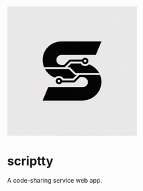 <div>
<img src="./resources/js/assets/logo.png" height="300" width="300"  />
</div>

# scriptty

A code-sharing service web app.
